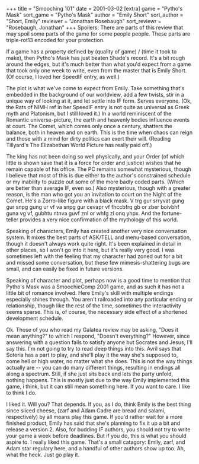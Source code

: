 +++
title = "Smooching 101"
date = 2001-03-02
[extra]
game = "Pytho's Mask"
sort_game = "Pytho's Mask"
author = "Emily Short"
sort_author = "Short, Emily"
reviewer = "Jonathan Rosebaugh"
sort_reviewr = "Rosebaugh, Jonathan"
+++
Spoilers: There are parts of this review that may spoil some parts of the game
for some people people. These parts are triple-rot13 encoded for your
protection.

If a game has a property defined by (quality of game) / (time it took to make),
then Pytho's Mask has just beaten Shade's record. It's a bit rough around the
edges, but it's much better than what you'd expect from a game that took only
one week to write, even from the master that is Emily Short. (Of course, I loved
her SpeedIF entry, as well.)

The plot is what we've come to expect from Emily. Take something that's embedded
in the background of our worldview, add a few twists, stir in a unique way of
looking at it, and let settle into IF form. Serves everyone. (Ok, the Rats of
NIMH ref in her SpeedIF entry is not quite as universal as Greek myth and
Platonism, but I still loved it.) In a world reminiscent of the Romantic
universe-picture, the earth and heavenly bodies influence events at court. The
Comet, which comes only once a century, shatters the balance, both in heaven and
on earth. This is the time when chaos can reign and those with a mind for dirty
politics can exert their will. (Reading Tillyard's The Elizabethan World Picture
has really paid off.)

The king has not been doing so well physically, and your Order (of which little
is shown save that it is a force for order and justice) wishes that he remain
capable of his office. The PC remains somewhat mysterious, though I believe that
most of this is due either to the author's constrained schedule or my inability
to puzzle out some of the more badly coded parts. (Which are better than average
IF, even so.) Also mysterious, though with a greater reason, is the man who got
you an invitation to court on the Night of the Comet. He's a Zorro-like figure
with a black mask. V trg gur srryvat gung gur snpg gung ur vf va snpg gur cevapr
vf fhccbfrq gb or zber boivbhf guna vg vf, gubhtu ntnva guvf znl or whfg zl onq
yhpx. And the fortune-teller provides a very nice confirmation of the mythology
of this world.

Speaking of characters, Emily has created another very nice conversation system.
It mixes the best parts of ASK/TELL and menu-based conversation, though it
doesn't always work quite right. It's been explained in detail in other places,
so I won't go into it here, but it's really very good. I was sometimes left with
the feeling that my character had zoned out for a bit and missed some
conversation, but these few mimesis-shattering bugs are small, and can easily be
fixed in future versions.

Speaking of character and plot, perhaps now is a good time to mention that
Pytho's Mask was a SmoochieComp 2001 game, and as such it has not a little bit
of romance involved. Here Emily's skill with multiple endings especially shines
through. You aren't railroaded into any particular ending or relationship,
though like the rest of the time, sometimes the interactivity seems sparse. This
is, of course, the necessary side effect of a shortened development schedule.

Ok. Those of you who read my Galatea review may be asking, "Does it mean
anything?" to which I respond, "Doesn't everything?" However, since answering
with a question fails to satisfy anyone but Socrates and Jesus, I'll say this.
I'm not going to try to read deep things into this. Avril says that Soteria has
a part to play, and she'll play it the way she's supposed to, come hell or high
water, no matter what she does. This is not the way things actually are -- you
can do many different things, resulting in endings all along a spectrum. Still,
if she just sits back and lets the party unfold, nothing happens. This is mostly
just due to the way Emily implemented this game, i think, but it can still mean
something here. If you want to care. I like to think I do.

I liked it. Will you? That depends. If you, as I do, think Emily is the best
thing since sliced cheese, (zarf and Adam Cadre are bread and salami,
respectively) by all means play this game. If you'd rather wait for a more
finished product, Emily has said that she's planning to fix it up a bit and
release a version 2. Also, for budding IF authors, you should not try to write
your game a week before deadlines. But if you do, this is what you should aspire
to. I really liked this game. That's a small catagory: Emily, zarf, and Adam
star regulary here, and a handful of other authors show up too. Ah, what the
heck. Just go play it.
